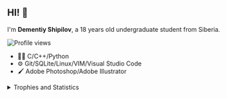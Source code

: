 ## HI! 👋
I'm **Dementiy Shipilov**, a 18 years old undergraduate student from Siberia.

![Profile views](https://komarev.com/ghpvc/?username=harakki&label=Profile%20views&color=0e75b6&style=for-the-badge&label=Profile+views&color=blue)
- 👨‍💻 C/C++/Python
- ⚙️ Git/SQLite/Linux/VIM/Visual Studio Code
- 🖌️ Adobe Photoshop/Adobe Illustrator

<details>
    <summary>Trophies and Statistics</summary>
    <a href="https://github.com/ryo-ma/github-profile-trophy">
        <img width="726" img src="https://github-profile-trophy.vercel.app/?username=harakki&theme=nord&no-frame=false&margin-w=5&margin-h=7&no-bg=false" alt="Trophy" />
        <div>
            <a href="https://github.com/anuraghazra/github-readme-stats">
                <img height="170" align="left" img src="https://github-readme-stats.vercel.app/api?username=harakki&theme=nord&show_icons=true" alt="Anurag's github stats" />
                <a href="https://github.com/anuraghazra/github-readme-stats"><img src="https://github-readme-stats.vercel.app/api/top-langs/?username=harakki&theme=nord&layout=compact" alt="Top Langs" /></a>
            </a>
        </div>
    </a>
</details>
